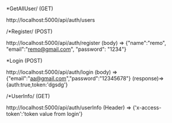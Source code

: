 \*GetAllUser/ (GET)

http://localhost:5000/api/auth/users

/\*Register/ (POST)

http://localhost:5000/api/auth/register (body) => {"name":"remo", "email":"remo@gmail.com", "password": "1234"}

\*Login (POST)

http://localhost:5000/api/auth/login (body) => {"email":"aa@gmail.com","password":"12345678"} (response)=> {auth:true,token:'dgsdg'}

/\*UserInfo/ (GET)

http://localhost:5000/api/auth/userInfo (Header) => {'x-access-token':'token value from login'}
